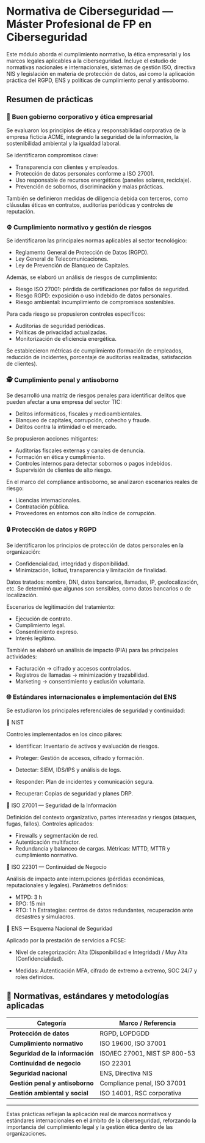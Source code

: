 # Normativa de Ciberseguridad — Máster Profesional de FP en Ciberseguridad

Este módulo aborda el cumplimiento normativo, la ética empresarial y los marcos legales aplicables a la ciberseguridad.
Incluye el estudio de normativas nacionales e internacionales, sistemas de gestión ISO, directiva NIS y legislación en materia de protección de datos, así como la aplicación práctica del RGPD, ENS y políticas de cumplimiento penal y antisoborno.


## Resumen de prácticas

### 🧩 Buen gobierno corporativo y ética empresarial

Se evaluaron los principios de ética y responsabilidad corporativa de la empresa ficticia ACME, integrando la seguridad de la información, la sostenibilidad ambiental y la igualdad laboral.

Se identificaron compromisos clave:
- Transparencia con clientes y empleados.
- Protección de datos personales conforme a ISO 27001.
- Uso responsable de recursos energéticos (paneles solares, reciclaje).
- Prevención de sobornos, discriminación y malas prácticas.

También se definieron medidas de diligencia debida con terceros, como cláusulas éticas en contratos, auditorías periódicas y controles de reputación.


### ⚙️ Cumplimiento normativo y gestión de riesgos

Se identificaron las principales normas aplicables al sector tecnológico:
- Reglamento General de Protección de Datos (RGPD).
- Ley General de Telecomunicaciones.
- Ley de Prevención de Blanqueo de Capitales.

Además, se elaboró un análisis de riesgos de cumplimiento:
- Riesgo ISO 27001: pérdida de certificaciones por fallos de seguridad.
- Riesgo RGPD: exposición o uso indebido de datos personales.
- Riesgo ambiental: incumplimiento de compromisos sostenibles.

Para cada riesgo se propusieron controles específicos:
- Auditorías de seguridad periódicas.
- Políticas de privacidad actualizadas.
- Monitorización de eficiencia energética.

Se establecieron métricas de cumplimiento (formación de empleados, reducción de incidentes, porcentaje de auditorías realizadas, satisfacción de clientes).


### 🕵️ Cumplimiento penal y antisoborno

Se desarrolló una matriz de riesgos penales para identificar delitos que pueden afectar a una empresa del sector TIC:
- Delitos informáticos, fiscales y medioambientales.
- Blanqueo de capitales, corrupción, cohecho y fraude.
- Delitos contra la intimidad o el mercado.

Se propusieron acciones mitigantes:
- Auditorías fiscales externas y canales de denuncia.
- Formación en ética y cumplimiento.
- Controles internos para detectar sobornos o pagos indebidos.
- Supervisión de clientes de alto riesgo.

En el marco del compliance antisoborno, se analizaron escenarios reales de riesgo:
- Licencias internacionales.
- Contratación pública.
- Proveedores en entornos con alto índice de corrupción.


### 🔒 Protección de datos y RGPD

Se identificaron los principios de protección de datos personales en la organización:
- Confidencialidad, integridad y disponibilidad.
- Minimización, licitud, transparencia y limitación de finalidad.

Datos tratados: nombre, DNI, datos bancarios, llamadas, IP, geolocalización, etc.
Se determinó que algunos son sensibles, como datos bancarios o de localización.

Escenarios de legitimación del tratamiento:
- Ejecución de contrato.
- Cumplimiento legal.
- Consentimiento expreso.
- Interés legítimo.

También se elaboró un análisis de impacto (PIA) para las principales actividades:
- Facturación → cifrado y accesos controlados.
- Registros de llamadas → minimización y trazabilidad.
- Marketing → consentimiento y exclusión voluntaria.


### 🌐 Estándares internacionales e implementación del ENS

Se estudiaron los principales referenciales de seguridad y continuidad:

🔹 NIST

Controles implementados en los cinco pilares:
- Identificar: 
    Inventario de activos y evaluación de riesgos.

- Proteger: 
    Gestión de accesos, cifrado y formación.

- Detectar: 
    SIEM, IDS/IPS y análisis de logs.

- Responder: 
    Plan de incidentes y comunicación segura.

- Recuperar: 
    Copias de seguridad y planes DRP.

🔹 ISO 27001 — Seguridad de la Información

Definición del contexto organizativo, partes interesadas y riesgos (ataques, fugas, fallos).
Controles aplicados:
- Firewalls y segmentación de red.
- Autenticación multifactor.
- Redundancia y balanceo de cargas.
    Métricas: MTTD, MTTR y cumplimiento normativo.

🔹 ISO 22301 — Continuidad de Negocio

Análisis de impacto ante interrupciones (pérdidas económicas, reputacionales y legales).
Parámetros definidos:
- MTPD: 3 h
- RPO: 15 min
- RTO: 1 h
    Estrategias: centros de datos redundantes, recuperación ante desastres y simulacros.

🔹 ENS — Esquema Nacional de Seguridad

Aplicado por la prestación de servicios a FCSE:
- Nivel de categorización: 
    Alta (Disponibilidad e Integridad) / Muy Alta (Confidencialidad).

- Medidas: 
    Autenticación MFA, cifrado de extremo a extremo, SOC 24/7 y roles definidos.


## 🧰 Normativas, estándares y metodologías aplicadas

| Categoría | Marco / Referencia |
|------------|--------------------|
| **Protección de datos** | RGPD, LOPDGDD |
| **Cumplimiento normativo** | ISO 19600, ISO 37001 |
| **Seguridad de la información** | ISO/IEC 27001, NIST SP 800-53 |
| **Continuidad de negocio** | ISO 22301 |
| **Seguridad nacional** | ENS, Directiva NIS |
| **Gestión penal y antisoborno** | Compliance penal, ISO 37001 |
| **Gestión ambiental y social** | ISO 14001, RSC corporativa |


---
Estas prácticas reflejan la aplicación real de marcos normativos y estándares internacionales en el ámbito de la ciberseguridad, reforzando la importancia del cumplimiento legal y la gestión ética dentro de las organizaciones.